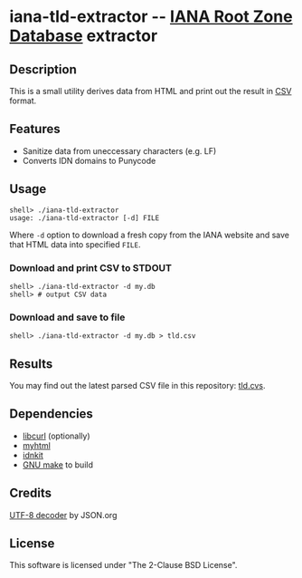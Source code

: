 # iana-tld-extractor -- [IANA Root Zone Database][1] extractor


## Description

This is a small utility derives data from HTML and print out
the result in [CSV][5] format.


## Features

* Sanitize data from uneccessary characters (e.g. LF)
* Converts IDN domains to Punycode


## Usage

```
shell> ./iana-tld-extractor
usage: ./iana-tld-extractor [-d] FILE
```

Where `-d` option to download a fresh copy from the IANA website and 
save that HTML data into specified `FILE`.


### Download and print CSV to STDOUT

```
shell> ./iana-tld-extractor -d my.db
shell> # output CSV data
```


### Download and save to file

```
shell> ./iana-tld-extractor -d my.db > tld.csv
```


## Results

You may find out the latest parsed CSV file in this repository: [tld.cvs][7].


## Dependencies

* [libcurl][2] (optionally)
* [myhtml][3]
* [idnkit][4]
* [GNU make][6] to build


## Credits

[UTF-8 decoder][8] by JSON.org


## License

This software is licensed under "The 2-Clause BSD License".


[1]: https://www.iana.org/domains/root/db
[2]: https://curl.haxx.se/
[3]: https://github.com/lexborisov/myhtml
[4]: https://jprs.co.jp/idn/index-e.html
[5]: https://en.wikipedia.org/wiki/Comma-separated_values
[6]: https://www.gnu.org/software/make/
[7]: /tld.csv
[8]: http://www.json.org/JSON_checker/
